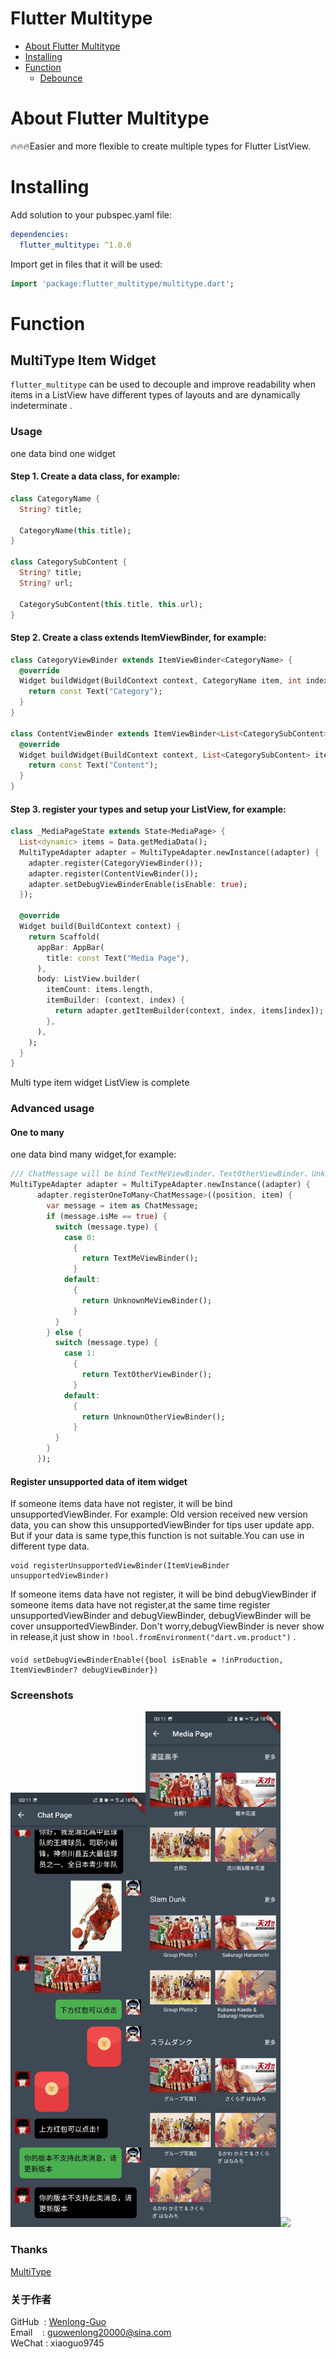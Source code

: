 # Flutter Multitype

- [About Flutter Multitype](#about-flutter-multitype)
- [Installing](#Installing)
- [Function](#Function)
    - [Debounce](#Debounce)


# About Flutter Multitype
:fire::fire::fire:Easier and more flexible to create multiple types for Flutter ListView.

# Installing
Add solution to your pubspec.yaml file:

```yaml
dependencies:
  flutter_multitype: ^1.0.0
```

Import get in files that it will be used:

```dart
import 'package:flutter_multitype/multitype.dart';
```

# Function
## MultiType Item Widget
`flutter_multitype` can be used to decouple and improve readability when items in a ListView have different types of layouts and are dynamically indeterminate .

### Usage
one data bind one widget
#### Step 1. Create a data class, for example:
```dart
class CategoryName {
  String? title;

  CategoryName(this.title);
}

class CategorySubContent {
  String? title;
  String? url;

  CategorySubContent(this.title, this.url);
}
```
#### Step 2. Create a class extends ItemViewBinder<T>, for example:
```dart
class CategoryViewBinder extends ItemViewBinder<CategoryName> {
  @override
  Widget buildWidget(BuildContext context, CategoryName item, int index) {
    return const Text("Category");
  }
}

class ContentViewBinder extends ItemViewBinder<List<CategorySubContent>> {
  @override
  Widget buildWidget(BuildContext context, List<CategorySubContent> item, int index) {
    return const Text("Content");
  }
}
```
#### Step 3. register your types and setup your ListView, for example:
```dart
class _MediaPageState extends State<MediaPage> {
  List<dynamic> items = Data.getMediaData();
  MultiTypeAdapter adapter = MultiTypeAdapter.newInstance((adapter) {
    adapter.register(CategoryViewBinder());
    adapter.register(ContentViewBinder());
    adapter.setDebugViewBinderEnable(isEnable: true);
  });

  @override
  Widget build(BuildContext context) {
    return Scaffold(
      appBar: AppBar(
        title: const Text("Media Page"),
      ),
      body: ListView.builder(
        itemCount: items.length,
        itemBuilder: (context, index) {
          return adapter.getItemBuilder(context, index, items[index]);
        },
      ),
    );
  }
}
```
Multi type item widget ListView is complete
### Advanced usage

#### One to many
one data bind many widget,for example:
```dart
/// ChatMessage will be bind TextMeViewBinder、TextOtherViewBinder、UnknownMeViewBinder、UnknownOtherViewBinder four Widget
MultiTypeAdapter adapter = MultiTypeAdapter.newInstance((adapter) {
      adapter.registerOneToMany<ChatMessage>((position, item) {
        var message = item as ChatMessage;
        if (message.isMe == true) {
          switch (message.type) {
            case 0:
              {
                return TextMeViewBinder();
              }
            default:
              {
                return UnknownMeViewBinder();
              }
          }
        } else {
          switch (message.type) {
            case 1:
              {
                return TextOtherViewBinder();
              }
            default:
              {
                return UnknownOtherViewBinder();
              }
          }
        }
      });
```

#### Register unsupported data of item widget
If someone items data have not register, it will be bind unsupportedViewBinder.
For example: Old version received new version data, you can show this unsupportedViewBinder for tips user update app.
But if your data is same type,this function is not suitable.You can use in different type data.
```
void registerUnsupportedViewBinder(ItemViewBinder unsupportedViewBinder)
```
If someone items data have not register, it will be bind debugViewBinder
if someone items data have not register,at the same time register unsupportedViewBinder and debugViewBinder,
debugViewBinder will be cover unsupportedViewBinder.
Don't worry,debugViewBinder is never show in release,it just show in `!bool.fromEnvironment("dart.vm.product")` .
#### 
```
void setDebugViewBinderEnable({bool isEnable = !inProduction, ItemViewBinder? debugViewBinder})
```
### Screenshots
<img src="https://github.com/Wenlong-Guo/flutter_multitype/blob/master/example/screenshots/screenshots_03.jpg" width=216/><img src="https://github.com/Wenlong-Guo/flutter_multitype/blob/master/example/screenshots/screenshots_02.jpg" width=216/><img src="https://github.com/Wenlong-Guo/flutter_multitype/blob/master/example/screenshots/screenshots_01.jpg" width=216/>

### Thanks
[MultiType](https://github.com/drakeet/MultiType)   

### 关于作者
GitHub &nbsp;: [Wenlong-Guo](https://github.com/Wenlong-Guo)  
Email &nbsp;&nbsp;&nbsp;: guowenlong20000@sina.com   
WeChat : xiaoguo9745


